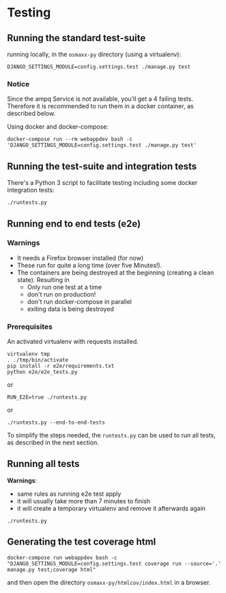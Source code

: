 # Testing

## Running the standard test-suite

running locally, in the `osmaxx-py` directory (using a virtualenv):

```shell
DJANGO_SETTINGS_MODULE=config.settings.test ./manage.py test
```

### Notice

Since the ampq Service is not available, you'll get a 4 failing tests. Therefore it is recommended to
run them in a docker container, as described below.

Using docker and docker-compose:
 
```shell
docker-compose run --rm webappdev bash -c 'DJANGO_SETTINGS_MODULE=config.settings.test ./manage.py test'
```

## Running the test-suite and integration tests

There's a Python 3 script to facilitate testing including some docker integration tests:

```shell
./runtests.py
```

## Running end to end tests (e2e)

### Warnings 

* It needs a Firefox browser installed (for now)
* These run for quite a long time (over five Minutes!). 
* The containers are being destroyed at the beginning (creating a clean state). Resulting in
    * Only run one test at a time
    * don't run on production!
    * don't run docker-compose in parallel
    * exiting data is being destroyed 

### Prerequisites

An activated virtualenv with requests installed.

```shell
virtualenv tmp
. ./tmp/bin/activate
pip install -r e2e/requirements.txt
python e2e/e2e_tests.py
```
or
```shell
RUN_E2E=true ./runtests.py
```
or
```shell
./runtests.py --end-to-end-tests
```

To simplify the steps needed, the `runtests.py` can be used to run all tests, as described in the next section.
 
## Running all tests

**Warnings**:

* same rules as running e2e test apply
* it will usually take more than 7 minutes to finish
* it will create a temporary virtualenv and remove it afterwards again

```shell
./runtests.py
```


## Generating the test coverage html

```shell
docker-compose run webappdev bash -c "DJANGO_SETTINGS_MODULE=config.settings.test coverage run --source='.' manage.py test;coverage html"
``` 

and then open the directory `osmaxx-py/htmlcov/index.html` in a browser.

